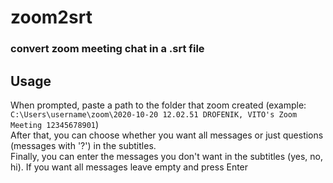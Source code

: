 # zoom2srt
### convert zoom meeting chat in a .srt file

## Usage
When prompted, paste a path to the folder that zoom created (example: `C:\Users\username\zoom\2020-10-20 12.02.51 DROFENIK, VITO's Zoom Meeting 12345678901`)<br />
After that, you can choose whether you want all messages or just questions (messages with '?') in the subtitles.<br />
Finally, you can enter the messages you don't want in the subtitles (yes, no, hi). If you want all messages leave empty and press Enter